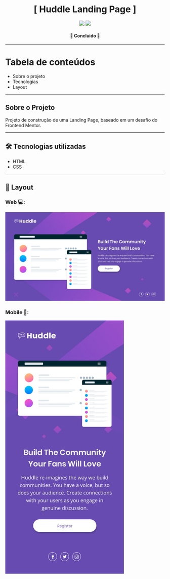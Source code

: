 <h1 align="center">[ Huddle Landing Page ]</h1>

<p align="center">
  <img src="https://img.shields.io/badge/HTML5-E34F26?style=for-the-badge&logo=html5&logoColor=white"> 
  <img src="https://img.shields.io/badge/CSS3-1572B6?style=for-the-badge&logo=css3&logoColor=white"> 
</p>

<h4 align="center">🚀 Concluido 🚀</h4>

---

Tabela de conteúdos
=================

   * Sobre o projeto
   * Tecnologias
   * Layout

---

## Sobre o Projeto

<p>Projeto de construção de uma Landing Page, baseado em um desafio do Frontend Mentor.</p>

---

## 🛠 Tecnologias utilizadas

- HTML
- CSS

---

## 🎨 Layout

### Web 💻:

<img src="src/design/desktop-design.jpg">

### Mobile 📱:

<img src="src/design/mobile-design.jpg" width="375px">